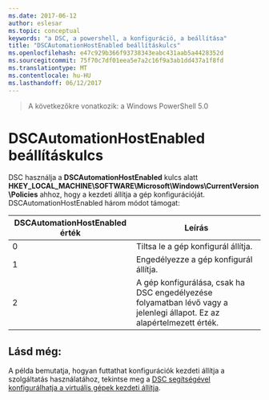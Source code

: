 ```yaml
---
ms.date: 2017-06-12
author: eslesar
ms.topic: conceptual
keywords: "a DSC, a powershell, a konfiguráció, a beállítása"
title: "DSCAutomationHostEnabled beállításkulcs"
ms.openlocfilehash: e47c929b366f93738343eabc431aab5a4428352d
ms.sourcegitcommit: 75f70c7df01eea5e7a2c16f9a3ab1dd437a1f8fd
ms.translationtype: MT
ms.contentlocale: hu-HU
ms.lasthandoff: 06/12/2017
---
```

>A következőkre vonatkozik: a Windows PowerShell 5.0

# <a name="dscautomationhostenabled-registry-key"></a>DSCAutomationHostEnabled beállításkulcs

DSC használja a **DSCAutomationHostEnabled** kulcs alatt **HKEY_LOCAL_MACHINE\SOFTWARE\Microsoft\Windows\CurrentVersion\Policies** ahhoz, hogy a kezdeti állítja a gép konfigurációját.
DSCAutomationHostEnabled három módot támogat:

|  DSCAutomationHostEnabled érték  |  Leírás   | 
|---|---| 
0 | Tiltsa le a gép konfigurál állítja. |
1 | Engedélyezze a gép konfigurál állítja. |
2 | A gép konfigurálása, csak ha DSC engedélyezése folyamatban lévő vagy a jelenlegi állapot. Ez az alapértelmezett érték. |

## <a name="see-also"></a>Lásd még:

A példa bemutatja, hogyan futtathat konfigurációk kezdeti állítja a szolgáltatás használatához, tekintse meg a [DSC segítségével konfigurálhatja a virtuális gépek kezdeti állítja](bootstrapDsc.md).


